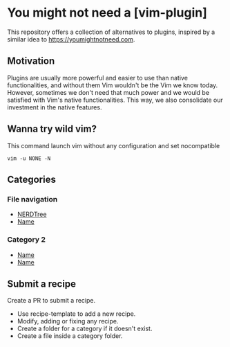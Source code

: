 # You might not need a [vim-plugin]

This repository offers a collection of alternatives to plugins, inspired by a similar idea to https://youmightnotneed.com.

## Motivation

Plugins are usually more powerful and easier to use than native functionalities, and without them Vim wouldn't be the Vim we know today. However, sometimes we don't need that much power and we would be satisfied with Vim's native functionalities. This way, we also consolidate our investment in the native features.

## Wanna try wild vim?

This command launch vim without any configuration and set nocompatible

```
vim -u NONE -N
```

## Categories

### File navigation

- [NERDTree](navigation/nerdtree.md)
- [Name](link)

### Category 2

- [Name](link)
- [Name](link)

## Submit a recipe

Create a PR to submit a recipe.

- Use recipe-template to add a new recipe.
- Modify, adding or fixing any recipe.
- Create a folder for a category if it doesn't exist.
- Create a file inside a category folder.
